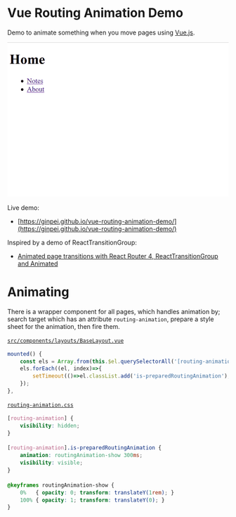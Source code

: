 # Vue Routing Animation Demo

Demo to animate something when you move pages using [Vue.js](https://vuejs.org/).

![Demo video. When you move to another page, some blocks fade in and pop up.](./doc/demo.gif)

Live demo:

- [https://ginpei.github.io/vue-routing-animation-demo/](https://ginpei.github.io/vue-routing-animation-demo/)

Inspired by a demo of ReactTransitionGroup:

- [Animated page transitions with React Router 4, ReactTransitionGroup and Animated](https://hackernoon.com/animated-page-transitions-with-react-router-4-reacttransitiongroup-and-animated-1ca17bd97a1a)

# Animating

There is a wrapper component for all pages, which handles animation by; search target which has an attribute `routing-animation`, prepare a style sheet for the animation, then fire them.

[`src/components/layouts/BaseLayout.vue`](https://github.com/ginpei/vue-routing-animation-demo/blob/868d6139d5c2635452c6a4f19b5cf2bdd8ac3efb/src/components/layouts/BaseLayout.vue#L21-L26)

```javascript
mounted() {
    const els = Array.from(this.$el.querySelectorAll('[routing-animation]'));
    els.forEach((el, index)=>{
        setTimeout(()=>el.classList.add('is-preparedRoutingAnimation'), 50 * index);
    });
},
```

[`routing-animation.css`](https://github.com/ginpei/vue-routing-animation-demo/blob/868d6139d5c2635452c6a4f19b5cf2bdd8ac3efb/routing-animation.css)

```css
[routing-animation] {
    visibility: hidden;
}

[routing-animation].is-preparedRoutingAnimation {
    animation: routingAnimation-show 300ms;
    visibility: visible;
}

@keyframes routingAnimation-show {
    0%   { opacity: 0; transform: translateY(1rem); }
    100% { opacity: 1; transform: translateY(0); }
}
```
